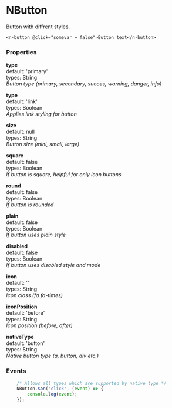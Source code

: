 <script src="https://cdnjs.cloudflare.com/ajax/libs/vue/2.6.11/vue.min.js"></script>  

# NButton
Button with diffrent styles.

```vue
<n-button @click="somevar = false">Button text</n-button>
```

### Properties
**type**  
default: 'primary'  
types: String  
_Button type (primary, secondary, succes, warning, danger, info)_

**type**  
default: 'link'  
types: Boolean  
_Applies link styling for button_

**size**  
default: null  
types: String  
_Button size (mini, small, large)_

**square**  
default: false  
types: Boolean  
_If button is square, helpful for only icon buttons_

**round**  
default: false  
types: Boolean  
_If button is rounded_

**plain**  
default: false  
types: Boolean  
_If button uses plain style_

**disabled**  
default: false  
types: Boolean  
_If button uses disabled style and mode_

**icon**  
default: ''  
types: String  
_Icon class (fa fa-times)_

**iconPosition**  
default: 'before'  
types: String  
_Icon position (before, after)_

**nativeType**  
default: 'button'  
types: String  
_Native button type (a, button, div etc.)_

### Events
```javascript
    /* Allows all types which are supported by native type */
    NButton.$on('click', (event) => {
        console.log(event);
    });
```